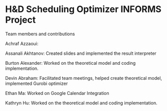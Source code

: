 # H&D Scheduling Optimizer INFORMS Project
 
Team members and contributions

Achraf Azzaoui:

Assanali Akhtanov: Created slides and implemented the result interpreter

Burton Alexander: Worked on the theoretical model and coding implementation.  

Devin Abraham: Facilitated team meetings, helped create theoretical model, implemented Gurobi optimizer

Ethan Ma: Worked on Google Calendar Integration

Kathryn Hu: Worked on the theoretical model and coding implementation.
